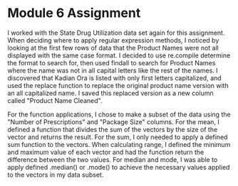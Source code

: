 # Module 6 Assignment

I worked with the State Drug Utilization data set again for this assignment.  When deciding where to apply regular expression methods, I noticed by looking at the first few rows of data that the Product Names were not all displayed with the same case format.  I decided to use re.compile determine the format to search for, then used findall to search for Product Names where the name was not in all capital letters like the rest of the names.  I discovered that Kadian Ora is listed with only first letters capitalized, and used the replace function to replace the original product name version with an all capitalized name.  I saved this replaced version as a new column called "Product Name Cleaned".

For the function applications, I chose to make a subset of the data using the "Number of Prescriptions" and "Package Size" columns.  For the mean, I defined a function that divides the sum of the vectors by the size of the vector and returns the result.  For the sum, I only needed to apply a defined sum function to the vectors.  When calculating range, I defined the minimum and maximum value of each vector and had the function return the difference between the two values.  For median and mode, I was able to apply defined .median() or .mode() to achieve the necessary values applied to the vectors in my data subset.

